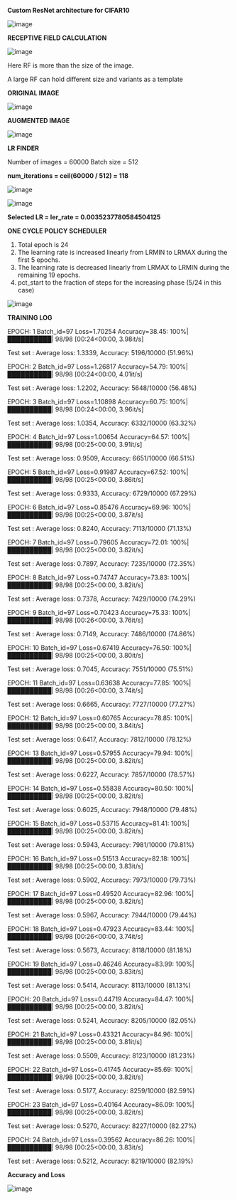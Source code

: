 **Custom ResNet architecture for CIFAR10**

![image](https://user-images.githubusercontent.com/52197131/219818005-1473231b-0651-4f33-bf78-59a13e0b985f.png)


**RECEPTIVE FIELD CALCULATION**


![image](https://user-images.githubusercontent.com/52197131/219817397-d423cf01-8505-4f29-b56f-a22994d312b3.png)

Here RF is more than the size of the image.

A large RF can hold different size and variants as a template


**ORIGINAL IMAGE**

![image](https://user-images.githubusercontent.com/52197131/219788572-1ff666dd-f3f5-4dca-b3f2-c35bf9c6f0ca.png)


**AUGMENTED IMAGE**

![image](https://user-images.githubusercontent.com/52197131/219641403-47e9f844-78e0-4b36-acc4-bdeb9b0c4501.png)




**LR FINDER**


Number of images = 60000
Batch size = 512

**num_iterations = ceil(60000 / 512) = 118**

![image](https://user-images.githubusercontent.com/52197131/219814572-c57b3dc1-e934-44fe-8b39-efa82828cba7.png)


![image](https://user-images.githubusercontent.com/52197131/219640252-9b7beb33-fa6c-4463-8f6f-0d09b7a6c3a3.png)


**Selected LR = ler_rate = 0.0035237780584504125** 




**ONE CYCLE POLICY SCHEDULER**
  
  1. Total epoch is 24
  2. The learning rate is increased linearly from LRMIN to LRMAX during the first 5 epochs.
  3. The learning rate is decreased linearly from LRMAX to LRMIN during the remaining 19 epochs.
  4. pct_start to the fraction of steps for the increasing phase (5/24 in this case)

![image](https://user-images.githubusercontent.com/52197131/219814459-d2067978-ad2b-4986-9ab1-e8018d1f47c8.png)



**TRAINING LOG**


EPOCH: 1
Batch_id=97 Loss=1.70254 Accuracy=38.45: 100%|██████████| 98/98 [00:24<00:00,  3.98it/s]

 Test set : Average loss: 1.3339, Accuracy: 5196/10000 (51.96%)

EPOCH: 2
Batch_id=97 Loss=1.26817 Accuracy=54.79: 100%|██████████| 98/98 [00:24<00:00,  4.01it/s]

 Test set : Average loss: 1.2202, Accuracy: 5648/10000 (56.48%)

EPOCH: 3
Batch_id=97 Loss=1.10898 Accuracy=60.75: 100%|██████████| 98/98 [00:24<00:00,  3.96it/s]

 Test set : Average loss: 1.0354, Accuracy: 6332/10000 (63.32%)

EPOCH: 4
Batch_id=97 Loss=1.00654 Accuracy=64.57: 100%|██████████| 98/98 [00:25<00:00,  3.91it/s]

 Test set : Average loss: 0.9509, Accuracy: 6651/10000 (66.51%)

EPOCH: 5
Batch_id=97 Loss=0.91987 Accuracy=67.52: 100%|██████████| 98/98 [00:25<00:00,  3.86it/s]

 Test set : Average loss: 0.9333, Accuracy: 6729/10000 (67.29%)

EPOCH: 6
Batch_id=97 Loss=0.85476 Accuracy=69.96: 100%|██████████| 98/98 [00:25<00:00,  3.87it/s]

 Test set : Average loss: 0.8240, Accuracy: 7113/10000 (71.13%)

EPOCH: 7
Batch_id=97 Loss=0.79605 Accuracy=72.01: 100%|██████████| 98/98 [00:25<00:00,  3.82it/s]

 Test set : Average loss: 0.7897, Accuracy: 7235/10000 (72.35%)

EPOCH: 8
Batch_id=97 Loss=0.74747 Accuracy=73.83: 100%|██████████| 98/98 [00:25<00:00,  3.82it/s]

 Test set : Average loss: 0.7378, Accuracy: 7429/10000 (74.29%)

EPOCH: 9
Batch_id=97 Loss=0.70423 Accuracy=75.33: 100%|██████████| 98/98 [00:26<00:00,  3.76it/s]

 Test set : Average loss: 0.7149, Accuracy: 7486/10000 (74.86%)

EPOCH: 10
Batch_id=97 Loss=0.67419 Accuracy=76.50: 100%|██████████| 98/98 [00:25<00:00,  3.80it/s]

 Test set : Average loss: 0.7045, Accuracy: 7551/10000 (75.51%)

EPOCH: 11
Batch_id=97 Loss=0.63638 Accuracy=77.85: 100%|██████████| 98/98 [00:26<00:00,  3.74it/s]

 Test set : Average loss: 0.6665, Accuracy: 7727/10000 (77.27%)

EPOCH: 12
Batch_id=97 Loss=0.60765 Accuracy=78.85: 100%|██████████| 98/98 [00:25<00:00,  3.84it/s]

 Test set : Average loss: 0.6417, Accuracy: 7812/10000 (78.12%)

EPOCH: 13
Batch_id=97 Loss=0.57955 Accuracy=79.94: 100%|██████████| 98/98 [00:25<00:00,  3.82it/s]

 Test set : Average loss: 0.6227, Accuracy: 7857/10000 (78.57%)

EPOCH: 14
Batch_id=97 Loss=0.55838 Accuracy=80.50: 100%|██████████| 98/98 [00:25<00:00,  3.82it/s]

 Test set : Average loss: 0.6025, Accuracy: 7948/10000 (79.48%)

EPOCH: 15
Batch_id=97 Loss=0.53715 Accuracy=81.41: 100%|██████████| 98/98 [00:25<00:00,  3.82it/s]

 Test set : Average loss: 0.5943, Accuracy: 7981/10000 (79.81%)

EPOCH: 16
Batch_id=97 Loss=0.51513 Accuracy=82.18: 100%|██████████| 98/98 [00:25<00:00,  3.83it/s]

 Test set : Average loss: 0.5902, Accuracy: 7973/10000 (79.73%)

EPOCH: 17
Batch_id=97 Loss=0.49520 Accuracy=82.96: 100%|██████████| 98/98 [00:25<00:00,  3.82it/s]

 Test set : Average loss: 0.5967, Accuracy: 7944/10000 (79.44%)

EPOCH: 18
Batch_id=97 Loss=0.47923 Accuracy=83.44: 100%|██████████| 98/98 [00:26<00:00,  3.74it/s]

 Test set : Average loss: 0.5673, Accuracy: 8118/10000 (81.18%)

EPOCH: 19
Batch_id=97 Loss=0.46246 Accuracy=83.99: 100%|██████████| 98/98 [00:25<00:00,  3.83it/s]

 Test set : Average loss: 0.5414, Accuracy: 8113/10000 (81.13%)

EPOCH: 20
Batch_id=97 Loss=0.44719 Accuracy=84.47: 100%|██████████| 98/98 [00:25<00:00,  3.82it/s]

 Test set : Average loss: 0.5241, Accuracy: 8205/10000 (82.05%)

EPOCH: 21
Batch_id=97 Loss=0.43321 Accuracy=84.96: 100%|██████████| 98/98 [00:25<00:00,  3.81it/s]

 Test set : Average loss: 0.5509, Accuracy: 8123/10000 (81.23%)

EPOCH: 22
Batch_id=97 Loss=0.41745 Accuracy=85.69: 100%|██████████| 98/98 [00:25<00:00,  3.82it/s]

 Test set : Average loss: 0.5177, Accuracy: 8259/10000 (82.59%)

EPOCH: 23
Batch_id=97 Loss=0.40164 Accuracy=86.09: 100%|██████████| 98/98 [00:25<00:00,  3.82it/s]

 Test set : Average loss: 0.5270, Accuracy: 8227/10000 (82.27%)

EPOCH: 24
Batch_id=97 Loss=0.39562 Accuracy=86.26: 100%|██████████| 98/98 [00:25<00:00,  3.83it/s]

 Test set : Average loss: 0.5212, Accuracy: 8219/10000 (82.19%)


 
 **Accuracy and Loss**
 
 ![image](https://user-images.githubusercontent.com/52197131/219813542-83bdc314-1792-4a82-b12f-c1c20aee8f1e.png)



